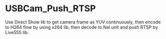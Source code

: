 # USBCam_Push_RTSP

Use Direct Show lib to get camera frame as YUV continuously, then encode to H264 flow by using x264 lib, then decode to Nal unit and push RTSP by Live555 lib.

